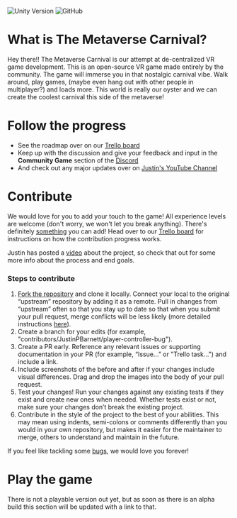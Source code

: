 ![Unity Version](https://img.shields.io/badge/Unity%20Version-2021.2.17f1-red?style=for-the-badge) ![GitHub](https://img.shields.io/github/license/JustinPBarnett/TheMetaverseCarnival?style=for-the-badge)

# What is The Metaverse Carnival?
Hey there!! The Metaverse Carnival is our attempt at de-centralized VR game development. This is an open-source VR game made entirely by the community. The game will immerse you in that nostalgic carnival vibe. Walk around, play games, (maybe even hang out with other people in multiplayer?) and loads more. This world is really our oyster and we can create the coolest carnival this side of the metaverse!

# Follow the progress
- See the roadmap over on our [Trello board](https://trello.com/b/jwHibRiX/the-metaverse-carnival-roadmap)
- Keep up with the discussion and give your feedback and input in the **Community Game** section of the [Discord](https://discord.gg/6mzMQx5VKk)
- And check out any major updates over on [Justin's YouTube Channel](https://www.youtube.com/JustinPBarnett)

# Contribute
We would love for you to add your touch to the game! All experience levels are welcome (don't worry, we won't let you break anything). There's definitely [something](https://trello.com/v/6rbCYcIf/tasks-available) you can add! Head over to our [Trello board](https://trello.com/b/jwHibRiX/the-metaverse-carnival-roadmap) for instructions on how the contribution progress works.

Justin has posted a [video](https://www.youtube.com/JustinPBarnett) about the project, so check that out for some more info about the process and end goals.

### Steps to contribute
1) [Fork the repository](https://docs.github.com/en/get-started/quickstart/contributing-to-projects) and clone it locally. Connect your local to the original “upstream” repository by adding it as a remote. Pull in changes from “upstream” often so that you stay up to date so that when you submit your pull request, merge conflicts will be less likely (more detailed instructions [here](https://docs.github.com/en/pull-requests/collaborating-with-pull-requests/working-with-forks/syncing-a-fork)).
2) Create a branch for your edits (for example, "contributors/JustinPBarnett/player-controller-bug").
3) Create a PR early. Reference any relevant issues or supporting documentation in your PR (for example, “Issue...” or "Trello task...") and include a link.
4) Include screenshots of the before and after if your changes include visual differences. Drag and drop the images into the body of your pull request.
5) Test your changes! Run your changes against any existing tests if they exist and create new ones when needed. Whether tests exist or not, make sure your changes don’t break the existing project.
6) Contribute in the style of the project to the best of your abilities. This may mean using indents, semi-colons or comments differently than you would in your own repository, but makes it easier for the maintainer to merge, others to understand and maintain in the future.

If you feel like tackling some [bugs](https://trello.com/v/04j3I4EO/bugs), we would love you forever!

# Play the game
There is not a playable version out yet, but as soon as there is an alpha build this section will be updated with a link to that.
